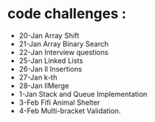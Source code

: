 # code challenges :
- 20-Jan Array Shift 
- 21-Jan Array Binary Search 
- 22-Jan Interview questions
- 25-Jan Linked Lists 
- 26-Jan ll Insertions 
- 27-Jan k-th 
- 28-Jan llMerge
- 1-Jan Stack and Queue Implementation
- 3-Feb Fifi Animal Shelter
- 4-Feb Multi-bracket Validation.

